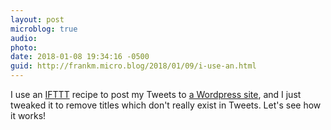 ```yaml
---
layout: post
microblog: true
audio: 
photo: 
date: 2018-01-08 19:34:16 -0500
guid: http://frankm.micro.blog/2018/01/09/i-use-an.html
---
```

I use an [IFTTT](https://ifttt.com) recipe to post my Tweets to [a Wordpress site](https://fjmnotes.com/), and I just tweaked it to remove titles which don't really exist in Tweets. Let's see how it works! 

